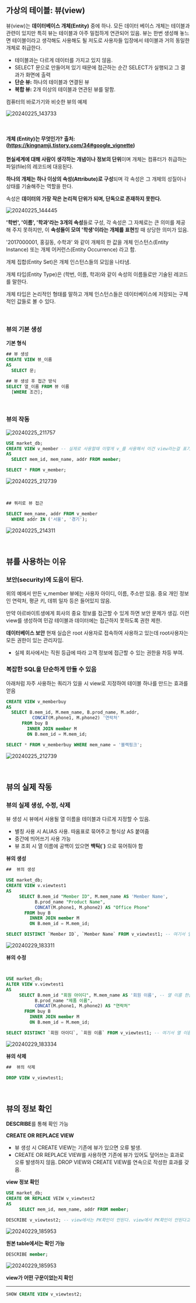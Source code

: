 ## 가상의 테이블: 뷰(view)
뷰(view)는 **데이터베이스 개체(Entity)** 중에 하나. 모든 데이터 베이스 개체는 테이블과 관련이 있지만 특히 뷰는 테이블과 아주 밀접하게 연관되어 있음.
뷰는 한번 생성해 놓느면 테이블이라고 생각해도 사용해도 될 저도로 사용자들 입장에서 테이블과 거의 동일한 개체로 취급한다.
- 테이블과는 다르게 데이터를 가지고 있지 않음.
- SELECT 문으로 만들어져 있기 때문에 접근하는 순간 SELECT가 실행되고 그 결과가 화면에 출력
- **단순 뷰:** 하나의 테이블과 연결된 뷰
- **복합 뷰:** 2개 이상의 테이블과 연관된 뷰를 말함.

컴퓨터의 바로가기와 비슷한 뷰의 예제

![20240225_143733](https://github.com/junhosong0/MySQL/assets/117610783/03371c32-6ec8-41c6-9a09-d6669532846d)

<br/>

#### 개체 (Entity)는 무엇인가? 출처: (https://kingnamji.tistory.com/34#google_vignette)
**현실세계에 대해 사람이 생각하는 개념이나 정보의 단위**이며 개체는 컴퓨터가 취급하는 파일(file)의 레코드에 대응된다.

**하나의 개체는 하나 이상의 속성(Attribute)로 구성**되며 각 속성은 그 개체의 성질이나 상태를 기술해주는 역할을 한다.

속성은 **데이터의 가장 작은 논리적 단위가 되며, 단독으로 존재하지 못한다.**

![20240225_144445](https://github.com/junhosong0/MySQL/assets/117610783/c9eb8855-15cf-4700-9e8b-14258f96aff7)
 

**'학번', '이름', '학과'라는 3개의 속성**들로 구성, 각 속성은 그 자체로는 큰 의미를 제공해 주지 못하지만, 이 **속성들이 모여 '학생'이라는 개체를 표현**할 때 상당한 의미가 있음.

'2017000001, 홍길동, 수학과' 와 같이 개체의 한 값을 개체 인스턴스(Entity Instance) 또는 개체 어커런스(Entity Occurrence) 라고 함.

개체 집합(Entity Set)은 개체 인스턴스들의 모임을 나타냄.

개체 타입(Entity Type)은 (학번, 이름, 학과)와 같이 속성의 이름들로만 기술된 레코드를 말한다.

개체 타입은 논리적인 형태를 말하고 개체 인스턴스들은 데이터베이스에 저장되는 구체적인 값들로 볼 수 있다.

<br/>

### 뷰의 기본 생성

**기본 형식**
```SQL
## 뷰 생성
CREATE VIEW 뷰_이름
AS
  SELECT 문;

## 뷰 생성 후 접근 방식
SELECT 열_이름 FROM 뷰 이름
  [WHERE 조건];

```
<br/>

### 뷰의 작동

![20240225_211757](https://github.com/junhosong0/MySQL/assets/117610783/3604e644-95e5-461d-94f9-cf02e2d24705)

```sql
USE market_db;
CREATE VIEW v_member -- 실제로 사용할때 이렇게 v_를 사용해서 이건 view라는걸 표기해줌
AS
  SELECT mem_id, mem_name, addr FROM member;

SELECT * FROM v_member;
```

![20240225_212739](https://github.com/junhosong0/MySQL/assets/117610783/fa06d98e-1257-4f6d-88f2-46cdda94f8e2)

<br/>

```sql
## 쿼리로 뷰 접근

SELECT mem_name, addr FROM v_member
  WHERE addr IN ('서울', '경기');
```

![20240225_214311](https://github.com/junhosong0/MySQL/assets/117610783/3317bec0-7d04-4cb1-99f8-3c8d1a236ce3)

<br/>

## 뷰를 사용하는 이유

### 보안(security)에 도움이 된다.
위의 예에서 만든 v_member 뷰에는 사용자 아이디, 이름, 주소만 있음. 중요 개인 정보인 연락처, 평균 키, 데뷔 일자 등은 들어있지 않음.

만약 아르바이트생에게 회사의 중요 정보를 접근할 수 있게 하면 보안 문제가 생김. 이런 view를 생성하여 민감 테이블과 데이터에는 접근하지 못하도록 권한 제한.

**데이터베이스 보안**
현재 실습은 root 사용자로 접속하여 사용하고 있는데 root사용자는 모든 권한이 있는 관리자임.
- 실제 회사에서는 직원 등급에 따라 고객 정보에 접근할 수 있는 권한을 차등 부여.


### 복잡한 SQL을 단순하게 만들 수 있음
아래처럼 자주 사용하는 쿼리가 있을 시 view로 지정하여 테이블 하나를 만드는 효과를 얻음

```sql
CREATE VIEW v_memberbuy
AS
  SELECT B.mem_id, M.mem_name, B.prod_name, M.addr,
          CONCAT(M.phone1, M.phone2) '연락처'
      FROM buy B
        INNER JOIN member M
        ON B.mem_id = M.mem_id;

SELECT * FROM v_memberbuy WHERE mem_name = '블랙핑크';
```

![20240225_212739](https://github.com/junhosong0/MySQL/assets/117610783/a1da8de0-9d83-4f2a-8fca-eacfe93c8ec0)

<br/>

## 뷰의 실제 작동

### 뷰의 실제 생성, 수정, 삭제
뷰 생성 시 뷰에서 사용될 열 이름을 테이블과 다르게 지정할 수 있음.
- 별칭 사용 시 ALIAS 사용. 따옴표로 묶어주고 형식상 AS 붙여줌
- 중간에 띄어쓰기 사용 가능
- 뷰 조회 시 열 이름에 공백이 있으면 **백틱(`)** 으로 묶어줘야 함


**뷰의 생성**
```sql
##  뷰의 생성

USE market_db;
CREATE VIEW v.viewtest1
AS
     SELECT B.mem_id "Member ID", M.mem_name AS 'Member Name',
           B.prod_name "Product Name",
           CONCAT(M.phone1, M.phone2) AS "Office Phone"
       FROM buy B
         INNER JOIN member M
         ON B.mem_id = M.mem_id;

SELECT DISTINCT `Member ID`, `Member Name` FROM v_viewtest1; -- 여기서 열 이름에 공백이 있기 때문에 조회시에 백틱을 사용
```

![20240229_183311](https://github.com/junhosong0/MySQL/assets/117610783/71cae992-9607-4682-a35f-992be02d4952)


**뷰의 수정**
```sql


USE market_db;
ALTER VIEW v.viewtest1
AS
     SELECT B.mem_id "회원 아이디", M.mem_name AS '회원 이름', -- 열 이름 한글로 사용하는 것 권장하지 않음. 왠만하면 쓰지 말고 굳이 써야겠다면 table말고 view에서만 쓰도
           B.prod_name "제품 이름",
           CONCAT(M.phone1, M.phone2) AS "연락처"
       FROM buy B
         INNER JOIN member M
         ON B.mem_id = M.mem_id;

SELECT DISTINCT `회원 아이디`, `회원 이름` FROM v_viewtest1; -- 여기서 열 이름에 공백이 있기 때문에 조회시에 백틱을 사용
```

![20240229_183334](https://github.com/junhosong0/MySQL/assets/117610783/befe7206-2b8a-4266-88df-4dadb23bfec9)


**뷰의 삭제**
```sql
##  뷰의 삭제

DROP VIEW v_viewtest1;
```


<br/>


## 뷰의 정보 확인
**DESCRIBE**를 통해 확인 가능

**CREATE OR REPLACE VIEW**
- 뷰 생성 시 CREATE VIEW는 기존에 뷰가 있으면 오류 발생.
- CREATE OR REPLACE VIEW를 사용하면 기존에 뷰가 있어도 덮어쓰는 효과로 오류 발생하지 않음. DROP VIEW와 CREATE VIEW를 연속으로 작성한 효과를 갖음.

**view 정보 확인**
```sql
USE market_db;
CREATE OR REPLACE VEIW v_viewtest2
AS
     SELECT mem_id, mem_name, addr FROM member;

DESCRIBE v_viewtest2; -- view에서는 PK확인이 안된다. view에서 PK확인이 안된다고 해서 PK가 없는것 아님. table에서 확인해야 함 
```

![20240229_185953](https://github.com/junhosong0/MySQL/assets/117610783/f76b192b-639d-4ec3-916d-8d96c9dfa0e1)


**원본 table에서는 확인 가능**
```sql
DESCRIBE member; 
```

![20240229_185953](https://github.com/junhosong0/MySQL/assets/117610783/bb21af16-36ca-477b-b5d4-2cf6a9df1b39)



**view가 어떤 구문이었는지 확인**
****
```sql
SHOW CREATE VIEW v_viewtest2;
```
